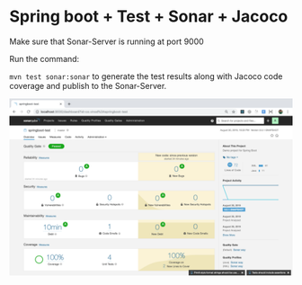 # Spring boot + Test + Sonar + Jacoco

Make sure that Sonar-Server is running at port 9000

Run the command:

`mvn test sonar:sonar` to generate the test results along with Jacoco code coverage and publish to the Sonar-Server.

<img src="./result.png" alt="Result">


